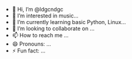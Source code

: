 - 👋 Hi, I’m @ldgcndgc
- 👀 I’m interested in music...
- 🌱 I’m currently learning basic Python, Linux...
- 💞️ I’m looking to collaborate on ...
- 📫 How to reach me ...
- 😄 Pronouns: ...
- ⚡ Fun fact: ...

<!---
ldgcndgc/ldgcndgc is a ✨ special ✨ repository because its `README.md` (this file) appears on your GitHub profile.
You can click the Preview link to take a look at your changes.
--->
